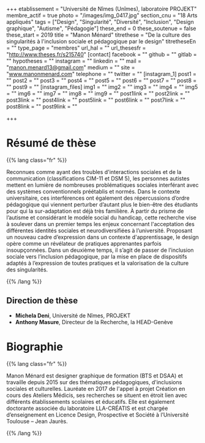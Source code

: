 +++
etablissement = "Université de Nîmes (Unîmes), laboratoire PROJEKT"
membre_actif = true
photo = "/images/img_0417.jpg"
section_cnu = "18 Arts appliqués"
tags = ["Design", "Singularité", "Diversité", "Inclusion", "Design graphique", "Autisme", "Pédagogie"]
these_end = 0
these_soutenue = false
these_start = 2019
title = "Manon Ménard"
titrethese = "De la culture des singularités à l'inclusion sociale et pédagogique par le design"
titretheseEn = ""
type_page = "membres"
url_hal = ""
url_thesesfr = "http://www.theses.fr/s215740"
[contact]
facebook = ""
github = ""
gitlab = ""
hypotheses = ""
instagram = ""
linkedin = ""
mail = "manon.menard13@gmail.com"
medium = ""
site = "www.manonmenard.com"
telephone = ""
twitter = ""
[instagram_1]
post1 = ""
post2 = ""
post3 = ""
post4 = ""
post5 = ""
post6 = ""
post7 = ""
post8 = ""
post9 = ""
[instagram_files]
img1 = ""
img2 = ""
img3 = ""
img4 = ""
img5 = ""
img6 = ""
img7 = ""
img8 = ""
img9 = ""
post1link = ""
post2link = ""
post3link = ""
post4link = ""
post5link = ""
post6link = ""
post7link = ""
post8link = ""
post9link = ""

+++
<!-- Supprimer les parties non remplies (supprimer les blocks de lang s'il n'y a pas deux langues). Tu es libre d'ajouter ce que tu veux à cette partie -->

# Résumé de thèse

{{% lang class="fr" %}}

Reconnues comme ayant des troubles d'interactions sociales et de la communication (classifications CIM-11 et DSM 5), les personnes autistes mettent en lumière de nombreuses problématiques sociales interférant avec des systèmes conventionnels préétablis et normés. Dans le contexte universitaire, ces interférences ont également des répercussions d’ordre pédagogique qui viennent perturber d’autant plus le bien-être des étudiants pour qui la sur-adaptation est déjà très familière. À partir du prisme de l’autisme et considérant le modèle social du handicap, cette recherche vise à soulever dans un premier temps les enjeux concernant l'acceptation des différentes identités sociales et neurodiversifiées à l’université. Proposant un nouveau cadre d’expression dans un contexte d'apprentissage, le design opère comme un révélateur de pratiques apprenantes parfois insoupçonnées. Dans un deuxième temps, il s’agit de passer de l’inclusion sociale vers l’inclusion pédagogique, par la mise en place de dispositifs adaptés à l’expression de toutes pratiques et la valorisation de la culture des singularités.

{{% /lang %}}

## Direction de thèse

* **Michela Deni**, Université de Nîmes, PROJEKT
* **Anthony Masure**, Directeur de la Recherche, la HEAD-Genève

# Biographie

{{% lang class="fr" %}}

Manon Ménard est designer graphique de formation (BTS et DSAA) et travaille depuis 2015 sur des thématiques pédagogiques, d'inclusions sociales et culturelles. Lauréate en 2017 de l'appel à projet Création en cours des Ateliers Médicis, ses recherches se situent en étroit lien avec différents établissements scolaires et éducatifs. Elle est également doctorante associée du laboratoire LLA-CRÉATIS et est chargée d’enseignement en Licence Design, Prospective et Société à l’Université Toulouse – Jean Jaurès. 

{{% /lang %}}